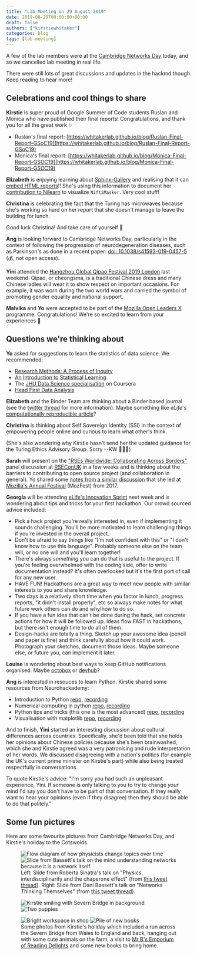 ```yaml
---
title: "Lab Meeting on 29 August 2019"
date: 2019-08-29T00:00:00+00:00
draft: false
authors: ["kirstiewhitaker"]
categories: blog
tags: [lab-meeting]
---
```


A few of the lab members were at the [Cambridge Networks Day](https://www.cnn.group.cam.ac.uk/cambridge-networks-day) today, and so we cancelled lab meeting in real life.

There were still lots of great discussions and updates in the hackmd though.
Keep reading to hear more!

## Celebrations and cool things to share

**Kirstie** is super proud of Google Summer of Code students Ruslan and Monica who have published their final reports!
Congratulations, and thank you for all the great work ✨

* Ruslan's final report: [https://whitakerlab.github.io/blog/Ruslan-Final-Report-GSoC19](https://whitakerlab.github.io/blog/Ruslan-Final-Report-GSoC19)
* Monica's final report: [https://whitakerlab.github.io/blog/Monica-Final-Report-GSOC19](https://whitakerlab.github.io/blog/Monica-Final-Report-GSOC19)

**Elizabeth** is enjoying learning about [Sphinx-Gallery](https://sphinx-gallery.github.io/) and realising that it can [embed HTML reports](https://mne.tools/dev/auto_examples/visualization/plot_make_report.html#sphx-glr-auto-examples-visualization-plot-make-report-py)!!
She's using this information to document her [contribution to Nilearn](https://github.com/nilearn/nilearn/pull/2019) to visualize `NiftiMasker`.
Very cool stuff!

**Christina** is celebrating the fact that the Turing has microwaves because she's working so hard on her report that she doesn't manage to leave the building for lunch.

Good luck Christina!
And take care of yourself 🤗

**Ang** is looking forward to Cambridge Networks Day, particularly in the context of following the progression of neurodegeneration diseases, such as Parkinson's as done in a recent paper: [doi: 10.1038/s41593-019-0457-5](https://doi.org/10.1038/s41593-019-0457-5) (💰, not open access).

**Yini** attended the [Hangzhou Global Qipao Festival 2019 London](https://www.eventbrite.com/e/2019-hangzhou-global-qipao-festival-tickets-70152320479#) last weekend.
Qipao, or cheongsma, is a traditional Chinese dress and many Chinese ladies will wear it to show respect on important occasions.
For example, it was worn during the two world wars and carried the symbol of promoting gender equality and national support.

**Malvika** and **Yo** were accepted to be part of the [Mozilla Open Leaders X](https://foundation.mozilla.org/en/opportunity/mozilla-open-leaders/open-leaders-x/participants/) programme.
Congratulations!
We're so excited to learn from your experiences 🎉

## Questions we're thinking about

**Yo** asked for suggestions to learn the statistics of data science.
We recommended:

* [Research Methods: A Process of Inquiry](https://www.amazon.co.uk/Research-Methods-Process-Inquiry-Tutorial/dp/0205360653/ref=sr_1_3?keywords=graziano+raulin&qid=1566895785&s=gateway&sr=8-3)
* [An Introduction to Statistical Learning](https://link.springer.com/book/10.1007/978-1-4614-7138-7)
* The [JHU Data Science specialisation](https://www.coursera.org/specializations/jhu-data-science) on Coursera
* [Head First Data Analysis](https://github.com/abhinavkorpal/head_first_series_books/blob/master/Head.First.Data.Analysis.Aug.2009.pdf)

**Elizabeth** and the Binder Team are thinking about a Binder based journal (see the [twitter thread](https://twitter.com/betatim/status/1165353293725540354?s=19) for more information).
Maybe something like _eLife_'s [computationally reproducible article](https://elifesciences.org/labs/ad58f08d/introducing-elife-s-first-computationally-reproducible-article)?

**Christina** is thinking about Self Sovereign Identity (SSI) in the context of empowering people online and curious to learn what other's think.

(She's also wondering why Kirstie hasn't send her the updated guidance for the Turing Ethics Advisory Group.
Sorry --KW 😬😱😭)

**Sarah** will present on the ["RSEs Worldwide: Collaborating Across Borders"](https://rseconuk2019.sched.com/event/QP6S/rse-worldwide-sharing-across-borders) panel discussion at [RSEConUK](https://rseconuk2019.sched.com) in a few weeks and is thinking about the barriers to contributing to open source project (and collaboration in general).
Yo shared some [notes from a similar discussion](https://github.com/yochannah/code-is-science/blob/master/content/posts/mozfest-session-2017.md) that she led at [Mozilla's Annual Festival](https://www.mozillafestival.org/en/) (MozFest) from 2017.

**Georgia** will be attending [eLife's Innovation Sprint](https://sprint.elifesciences.org/) next week and is wondering about tips and tricks for your first hackathon.
Our crowd sourced advice included:

* Pick a hack project you're really interested in, even if implementing it sounds challenging.
  You'll be more motivated to learn challenging things if you're invested in the overall project.
* Don't be afraid to say things like "I'm not confident with this" or "I don't know how to use this language".
  Probably someone else on the team will, or no one will and you'll learn together!
* There's always _something_ you can do that is useful to the project.
  If you're feeling overwhelmed with the coding side, offer to write documentation instead?
  It's often overlooked but it's the first port of call for any new user.
* HAVE FUN! Hackathons are a great way to meet new people with similar interests to you and share knowledge.
* Two days is a relatively short time when you factor in lunch, progress reports, "it didn't install properly", etc so always make notes for what future work others can do and why/how to do so.
* If you have a fun idea that can't be done during the hack, set concrete actions for how it will be followed up.
Ideas flow FAST in hackathons, but there isn't enough time to do all of them.
* Design-hacks are totally a thing.
  Sketch up your awesome idea (pencil and paper is fine) and think carefully about how it could work.
  Photograph your sketches, document those ideas.
  Maybe someone else, or future you, can implement it later.

**Louise** is wondering about best ways to keep GitHub notifications organised.
Maybe [octobox](https://octobox.io/) or [devhub](https://github.com/devhubapp/devhub)?

**Ang** is interested in resouces to learn Python.
Kirstie shared some resources from Neurohackademy:

* Introduction to Python [repo](https://github.com/neurohackademy/introduction-to-python), [recording](https://neurohackademy.org/course/introduction-to-python-2/)
* Numerical computing in python [repo](https://github.com/jbpoline/2019-numpy-tutorial), [recording](https://neurohackademy.org/course/numerical-computing-in-python/)
* Python tips and tricks (this one is the most advanced) [repo](https://github.com/neurohackweek/python-tips-and-tricks), [recording](https://neurohackademy.org/course/python-tips-and-tricks/)
* Visualisation with matplotlib [repo](https://github.com/KirstieJane/NH19-Visualization), [recording](https://neurohackademy.org/course/data-visualization-2/)

And to finish, **Yini** started an interesting discussion about cultural differences across countries.
Specifically, she'd been told that she holds her opinions about Chinese policies because she's been brainwashed, which she and Kirstie agreed was a very patronising and rude interpretation of her words.
We discussed disagreeing with a nation's politics (for example the UK's current prime minister on Kirstie's part) while also being treated respectfully in conversations.

To quote Kirstie's advice: "I'm sorry you had such an unpleasant experience, Yini.
If someone is only talking to you to try to change _your_ mind I'd say you don't have to be part of that conversation.
If they really want to hear your opinions (even if they disagree) then they should be able to do that politely."

## Some fun pictures

Here are some favourite pictures from Cambridge Networks Day, and Kirstie's holiday to the Cotswolds.

<figure class="half">
	<img src="/images/lab-meeting/2019-08-29/interdisiplinary-physics.jpg"
   alt="Flow diagram of how physicists change topics over time">
	<img src="/images/lab-meeting/2019-08-29/mind-as-network.jpg"
   alt="Slide from Bassett's talk on the mind understanding networks because it is a network itself">
  <figcaption>Left: Slide from Roberta Sinatra's talk on "Physics, interdisciplinarity and the chaperone effect" (from <a href="https://twitter.com/kirstie_j/status/1167013109921398784?s=20">this tweet thread</a>).
              Right: Slide from Dani Bassett's talk on "Networks Thinking Themselves" (from <a href="https://twitter.com/kirstie_j/status/1167074379282440193?s=20">this tweet thread</a>).
  </figcaption>
</figure>

<figure class="half">
	<img src="/images/lab-meeting/2019-08-29/severn-bridge.jpg"
   alt="Kirstie smiling with Severn Bridge in background">
	<img src="/images/lab-meeting/2019-08-29/puppies.jpg"
   alt="Two puppies">
</figure>
<figure class="half">
	<img src="/images/lab-meeting/2019-08-29/imaginarium.jpg"
   alt="Bright workspace in shop">
	<img src="/images/lab-meeting/2019-08-29/haul.jpg"
   alt="Pile of new books">
  <figcaption>Some photos from Kirstie's holiday which included a run across the Severn Bridge from Wales to England and back, hanging out with some cute animals on the farm, a visit to <a href="https://mrbsemporium.com/">Mr B's Emporium of Reading Delights</a> and some new books to bring home.
  </figcaption>
</figure>
